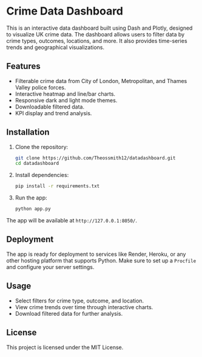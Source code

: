 # Crime Data Dashboard

This is an interactive data dashboard built using Dash and Plotly, designed to visualize UK crime data. The dashboard allows users to filter data by crime types, outcomes, locations, and more. It also provides time-series trends and geographical visualizations.

## Features
- Filterable crime data from City of London, Metropolitan, and Thames Valley police forces.
- Interactive heatmap and line/bar charts.
- Responsive dark and light mode themes.
- Downloadable filtered data.
- KPI display and trend analysis.

## Installation

1. Clone the repository:
    ```bash
    git clone https://github.com/Theossmith12/datadashboard.git
    cd datadashboard
    ```

2. Install dependencies:
    ```bash
    pip install -r requirements.txt
    ```

3. Run the app:
    ```bash
    python app.py
    ```

The app will be available at `http://127.0.0.1:8050/`.

## Deployment
The app is ready for deployment to services like Render, Heroku, or any other hosting platform that supports Python. Make sure to set up a `Procfile` and configure your server settings.

## Usage
- Select filters for crime type, outcome, and location.
- View crime trends over time through interactive charts.
- Download filtered data for further analysis.


## License
This project is licensed under the MIT License.
